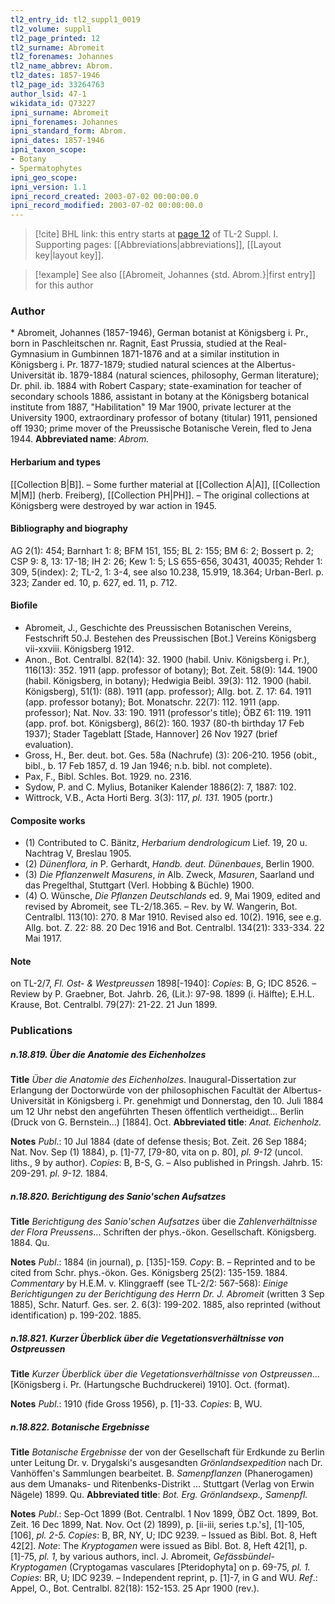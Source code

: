 ```yaml
---
tl2_entry_id: tl2_suppl1_0019
tl2_volume: suppl1
tl2_page_printed: 12
tl2_surname: Abromeit
tl2_forenames: Johannes
tl2_name_abbrev: Abrom.
tl2_dates: 1857-1946
tl2_page_id: 33264763
author_lsid: 47-1
wikidata_id: Q73227
ipni_surname: Abromeit
ipni_forenames: Johannes
ipni_standard_form: Abrom.
ipni_dates: 1857-1946
ipni_taxon_scope: 
- Botany
- Spermatophytes
ipni_geo_scope: 
ipni_version: 1.1
ipni_record_created: 2003-07-02 00:00:00.0
ipni_record_modified: 2003-07-02 00:00:00.0
---
```



> [!cite] BHL link: this entry starts at [page 12](https://www.biodiversitylibrary.org/page/33264763) of TL-2 Suppl. I.
> Supporting pages: [[Abbreviations|abbreviations]], [[Layout key|layout key]].

> [!example] See also [[Abromeit, Johannes {std. Abrom.}|first entry]] for this author

### Author

\* Abromeit, Johannes (1857-1946), German botanist at Königsberg i. Pr., born in Paschleitschen nr. Ragnit, East Prussia, studied at the Real-Gymnasium in Gumbinnen 1871-1876 and at a similar institution in Königsberg i. Pr. 1877-1879; studied natural sciences at the Albertus-Universität ib. 1879-1884 (natural sciences, philosophy, German literature); Dr. phil. ib. 1884 with Robert Caspary; state-examination for teacher of secondary schools 1886, assistant in botany at the Königsberg botanical institute from 1887, "Habilitation" 19 Mar 1900, private lecturer at the University 1900, extraordinary professor of botany (titular) 1911, pensioned off 1930; prime mover of the Preussische Botanische Verein, fled to Jena 1944. 
**Abbreviated name**: *Abrom.*

#### Herbarium and types

[[Collection B|B]]. – Some further material at [[Collection A|A]], [[Collection M|M]] (herb. Freiberg), [[Collection PH|PH]]. – The original collections at Königsberg were destroyed by war action in 1945.

#### Bibliography and biography

AG 2(1): 454; Barnhart 1: 8; BFM 151, 155; BL 2: 155; BM 6: 2; Bossert p. 2; CSP 9: 8, 13: 17-18; IH 2: 26; Kew 1: 5; LS 655-656, 30431, 40035; Rehder 1: 309, 5(index): 2; TL-2, 1: 3-4, see also 10.238, 15.919, 18.364; Urban-Berl. p. 323; Zander ed. 10, p. 627, ed. 11, p. 712.

#### Biofile

- Abromeit, J., Geschichte des Preussischen Botanischen Vereins, Festschrift 50.J. Bestehen des Preussischen \[Bot.\] Vereins Königsberg vii-xxviii. Königsberg 1912.
- Anon., Bot. Centralbl. 82(14): 32. 1900 (habil. Univ. Königsberg i. Pr.), 116(13): 352. 1911 (app. professor of botany); Bot. Zeit. 58(9): 144. 1900 (habil. Königsberg, in botany); Hedwigia Beibl. 39(3): 112. 1900 (habil. Königsberg), 51(1): (88). 1911 (app. professor); Allg. bot. Z. 17: 64. 1911 (app. professor botany); Bot. Monatschr. 22(7): 112. 1911 (app. professor); Nat. Nov. 33: 190. 1911 (professor's title); ÖBZ 61: 119. 1911 (app. prof. bot. Königsberg), 86(2): 160. 1937 (80-th birthday 17 Feb 1937); Stader Tageblatt \[Stade, Hannover\] 26 Nov 1927 (brief evaluation).
- Gross, H., Ber. deut. bot. Ges. 58a (Nachrufe) (3): 206-210. 1956 (obit., bibl., b. 17 Feb 1857, d. 19 Jan 1946; n.b. bibl. not complete).
- Pax, F., Bibl. Schles. Bot. 1929. no. 2316.
- Sydow, P. and C. Mylius, Botaniker Kalender 1886(2): 7, 1887: 102.
- Wittrock, V.B., Acta Horti Berg. 3(3): 117, *pl. 131.* 1905 (portr.)

#### Composite works

- (1) Contributed to C. Bänitz, *Herbarium dendrologicum* Lief. 19, 20 u. Nachtrag V, Breslau 1905.
- (2) *Dünenflora, in* P. Gerhardt, *Handb. deut. Dünenbaues*, Berlin 1900.
- (3) *Die Pflanzenwelt Masurens*, *in* Alb. Zweck, *Masuren*, Saarland und das Pregelthal, Stuttgart (Verl. Hobbing & Büchle) 1900.
- (4) O. Wünsche, *Die Pflanzen Deutschlands* ed. 9, Mai 1909, edited and revised by Abromeit, see TL-2/18.365. – Rev. by W. Wangerin, Bot. Centralbl. 113(10): 270. 8 Mar 1910. Revised also ed. 10(2). 1916, see e.g. Allg. bot. Z. 22: 88. 20 Dec 1916 and Bot. Centralbl. 134(21): 333-334. 22 Mai 1917.

#### Note

on TL-2/7, *Fl. Ost- & Westpreussen* 1898\[-1940\]: *Copies*: B, G; IDC 8526. – Review by P. Graebner, Bot. Jahrb. 26, (Lit.): 97-98. 1899 (i. Hälfte); E.H.L. Krause, Bot. Centralbl. 79(27): 21-22. 21 Jun 1899.

### Publications

##### n.18.819. Über die Anatomie des Eichenholzes

**Title**
*Über die Anatomie des Eichenholzes*. Inaugural-Dissertation zur Erlangung der Doctorwürde von der philosophischen Facultät der Albertus-Universität in Königsberg i. Pr. genehmigt und Donnerstag, den 10. Juli 1884 um 12 Uhr nebst den angeführten Thesen öffentlich vertheidigt... Berlin (Druck von G. Bernstein...) \[1884\]. Oct.
**Abbreviated title**: *Anat. Eichenholz.*

**Notes**
*Publ*.: 10 Jul 1884 (date of defense thesis; Bot. Zeit. 26 Sep 1884; Nat. Nov. Sep (1) 1884), p. \[1\]-77, \[79-80, vita on p. 80\], *pl. 9-12* (uncol. liths., 9 by author). *Copies*: B, B-S, G. – Also published in Pringsh. Jahrb. 15: 209-291. *pl. 9-12.* 1884.

##### n.18.820. Berichtigung des Sanio'schen Aufsatzes

**Title**
*Berichtigung des Sanio'schen Aufsatzes* über die *Zahlenverhältnisse der Flora Preussens*... Schriften der phys.-ökon. Gesellschaft. Königsberg. 1884. Qu.

**Notes**
*Publ*.: 1884 (in journal), p. \[135\]-159. *Copy*: B. – Reprinted and to be cited from Schr. phys.-ökon. Ges. Königsberg 25(2): 135-159. 1884.
*Commentary* by H.E.M. v. Klinggraeff (see TL-2/2: 567-568): *Einige Berichtigungen zu der Berichtigung des Herrn Dr. J. Abromeit* (written 3 Sep 1885), Schr. Naturf. Ges. ser. 2. 6(3): 199-202. 1885, also reprinted (without identification) p. 199-202. 1885.

##### n.18.821. Kurzer Überblick über die Vegetationsverhältnisse von Ostpreussen

**Title**
*Kurzer Überblick über die Vegetationsverhältnisse von Ostpreussen*... \[Königsberg i. Pr. (Hartungsche Buchdruckerei) 1910\]. Oct. (format).

**Notes**
*Publ*.: 1910 (fide Gross 1956), p. \[1\]-33. *Copies*: B, WU.

##### n.18.822. Botanische Ergebnisse

**Title**
*Botanische Ergebnisse* der von der Gesellschaft für Erdkunde zu Berlin unter Leitung Dr. v. Drygalski's ausgesandten *Grönlandsexpedition* nach Dr. Vanhöffen's Sammlungen bearbeitet. B. *Samenpflanzen* (Phanerogamen) aus dem Umanaks- und Ritenbenks-Distrikt ... Stuttgart (Verlag von Erwin Nägele) 1899. Qu.
**Abbreviated title**: *Bot. Erg. Grönlandsexp., Samenpfl.*

**Notes**
*Publ*.: Sep-Oct 1899 (Bot. Centralbl. 1 Nov 1899, ÖBZ Oct. 1899, Bot. Zeit. 16 Dec 1899, Nat. Nov. Oct (2) 1899), p. \[ii-iii, series t.p.'s\], \[1\]-105, \[106\], *pl. 2-5. Copies*: B, BR, NY, U; IDC 9239. – Issued as Bibl. Bot. 8, Heft 42\[2\].
*Note*: The *Kryptogamen* were issued as Bibl. Bot. 8, Heft 42\[1\], p. \[1\]-75, *pl. 1*, by various authors, incl. J. Abromeit, *Gefässbündel-Kryptogamen* (Cryptogamas vasculares \[Pteridophyta\] on p. 69-75, *pl. 1. Copies*: BR, U; IDC 9239. – Independent reprint, p. \[1\]-7, in G and WU.
*Ref*.: Appel, O., Bot. Centralbl. 82(18): 152-153. 25 Apr 1900 (rev.).

